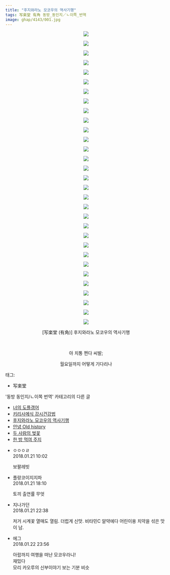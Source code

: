 ```yaml
---
title: "후지와라노 모코우의 역사기행"
tags: 写楽堂 有角 동방_동인지／ㄴ이쪽_번역
image: ghap/4143/001.jpg
---
```

<div class="article">
<p style="text-align: center; clear: none; float: none;"><img src="{{ site.nasurl }}/ghap/4143/001.jpg"/></p>
<p style="text-align: center; clear: none; float: none;"><img src="{{ site.nasurl }}/ghap/4143/002.jpg"/></p>
<p style="text-align: center; clear: none; float: none;"><img src="{{ site.nasurl }}/ghap/4143/003.jpg"/></p>
<p style="text-align: center; clear: none; float: none;"><img src="{{ site.nasurl }}/ghap/4143/004.jpg"/></p>
<p style="text-align: center; clear: none; float: none;"><img src="{{ site.nasurl }}/ghap/4143/005.jpg"/></p>
<p style="text-align: center; clear: none; float: none;"><img src="{{ site.nasurl }}/ghap/4143/006.jpg"/></p>
<p style="text-align: center; clear: none; float: none;"><img src="{{ site.nasurl }}/ghap/4143/007.jpg"/></p>
<p style="text-align: center; clear: none; float: none;"><img src="{{ site.nasurl }}/ghap/4143/008.jpg"/></p>
<p style="text-align: center; clear: none; float: none;"><img src="{{ site.nasurl }}/ghap/4143/009.jpg"/></p>
<p style="text-align: center; clear: none; float: none;"><img src="{{ site.nasurl }}/ghap/4143/010.jpg"/></p>
<p style="text-align: center; clear: none; float: none;"><img src="{{ site.nasurl }}/ghap/4143/011.jpg"/></p>
<p style="text-align: center; clear: none; float: none;"><img src="{{ site.nasurl }}/ghap/4143/012.jpg"/></p>
<p style="text-align: center; clear: none; float: none;"><img src="{{ site.nasurl }}/ghap/4143/013.jpg"/></p>
<p style="text-align: center; clear: none; float: none;"><img src="{{ site.nasurl }}/ghap/4143/014.jpg"/></p>
<p style="text-align: center; clear: none; float: none;"><img src="{{ site.nasurl }}/ghap/4143/015.jpg"/></p>
<p style="text-align: center; clear: none; float: none;"><img src="{{ site.nasurl }}/ghap/4143/016.jpg"/></p>
<p style="text-align: center; clear: none; float: none;"><img src="{{ site.nasurl }}/ghap/4143/017.jpg"/></p>
<p style="text-align: center; clear: none; float: none;"><img src="{{ site.nasurl }}/ghap/4143/018.jpg"/></p>
<p style="text-align: center; clear: none; float: none;"><img src="{{ site.nasurl }}/ghap/4143/019.jpg"/></p>
<p style="text-align: center; clear: none; float: none;"><img src="{{ site.nasurl }}/ghap/4143/020.jpg"/></p>
<p style="text-align: center; clear: none; float: none;"><img src="{{ site.nasurl }}/ghap/4143/021.jpg"/></p>
<p style="text-align: center; clear: none; float: none;"><img src="{{ site.nasurl }}/ghap/4143/022.jpg"/></p>
<p style="text-align: center; clear: none; float: none;"><img src="{{ site.nasurl }}/ghap/4143/023.jpg"/></p>
<p style="text-align: center; clear: none; float: none;"><img src="{{ site.nasurl }}/ghap/4143/024.jpg"/></p>
<p style="text-align: center; clear: none; float: none;"><img src="{{ site.nasurl }}/ghap/4143/025.jpg"/></p>
<p style="text-align: center; clear: none; float: none;"><img src="{{ site.nasurl }}/ghap/4143/026.jpg"/></p>
<p style="text-align: center; clear: none; float: none;"><img src="{{ site.nasurl }}/ghap/4143/027.jpg"/></p>
<p style="text-align: center; clear: none; float: none;"><img src="{{ site.nasurl }}/ghap/4143/028.jpg"/></p>
<p style="text-align: center; clear: none; float: none;"><img src="{{ site.nasurl }}/ghap/4143/029.jpg"/></p>
<p style="text-align: center; clear: none; float: none;"><img src="{{ site.nasurl }}/ghap/4143/030.jpg"/></p>
<p style="text-align: center; clear: none; float: none;"><img src="{{ site.nasurl }}/ghap/4143/031.jpg"/></p>
<p style="text-align: center; clear: none; float: none;">[写楽堂 (有角)] 후지와라노 모코우의 역사기행</p>
<p style="text-align: center; clear: none; float: none;"><br/></p>
<p style="text-align: center; clear: none; float: none;">아 치통 쩐다 씨발;</p>
<p style="text-align: center; clear: none; float: none;">월요일까지 어떻게 기다리나</p>
</div><div class="tagTrail">
<p>태그: </p>
<ul>
<li>写楽堂</li>
</ul>
</div><div class="another">
<p>'동방 동인지/ㄴ이쪽 번역' 카테고리의 다른 글</p>
<ul>
<li><a href="/2018-02-03-ghap_4158">너의 도플갱어</a></li>
<li><a href="/2018-01-23-ghap_4148">키리사메식 강시건강법</a></li>
<li><a href="/2018-01-21-ghap_4143">후지와라노 모코우의 역사기행</a></li>
<li><a href="/2018-01-18-ghap_4137">안녕 Old history</a></li>
<li><a href="/2018-01-15-ghap_4136">두 사람의 벚꽃</a></li>
<li><a href="/2018-01-14-ghap_4134">한 방 먹여 주지</a></li>
</ul>
</div><div class="cb_module cb_fluid">
<div class="cb_wrt cb_profile">
<div class="comment">
<ul>
<li class="cb_thumb_off" id="comment15179159">
<div class="cb_comment_area">
<div class="cb_info_area">
<div class="cb_section">
<span class="cb_nick_name">ㅇㅇㅇㄹ</span>
</div>
<div class="cb_section">
<span class="cb_date">2018.01.21 10:02 </span>
</div>
</div>
<div class="cb_dsc_comment">
<p class="cb_dsc">
											보팔레빗
										</p>
</div>
</div></li>
<li class="cb_thumb_off" id="comment15179387">
<div class="cb_comment_area">
<div class="cb_info_area">
<div class="cb_section">
<span class="cb_nick_name">플랑코이지지파</span>
</div>
<div class="cb_section">
<span class="cb_date">2018.01.21 18:10 </span>
</div>
</div>
<div class="cb_dsc_comment">
<p class="cb_dsc">
											토끼 출연률 무엇
										</p>
</div>
</div></li>
<li class="cb_thumb_off" id="comment15179513">
<div class="cb_comment_area">
<div class="cb_info_area">
<div class="cb_section">
<span class="cb_nick_name">지나가던</span>
</div>
<div class="cb_section">
<span class="cb_date">2018.01.21 22:38 </span>
</div>
</div>
<div class="cb_dsc_comment">
<p class="cb_dsc">
											저거 시계꽃 열매도 열림. 더럽게 신맛. 비타민C 알약에다 어린이용 치약을 섞은 맛이 남.
										</p>
</div>
</div></li>
<li class="cb_thumb_off" id="comment15180345">
<div class="cb_comment_area">
<div class="cb_info_area">
<div class="cb_section">
<span class="cb_nick_name">에그</span>
</div>
<div class="cb_section">
<span class="cb_date">2018.01.22 23:56 </span>
</div>
</div>
<div class="cb_dsc_comment">
<p class="cb_dsc">
											아랍까지 여행을 떠난 모코우라니!<br/>
재밌다<br/>
모리 카오루의 신부이야기 보는 기분 비슷
										</p>
</div>
</div></li>
</ul>
</div>
</div><!-- commentList close -->
</div>